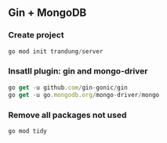 ## Gin + MongoDB

### Create project

```js
go mod init trandung/server
```

### Insatll plugin: gin and mongo-driver

```js
go get -u github.com/gin-gonic/gin
go get -u go.mongodb.org/mongo-driver/mongo
```

### Remove all packages not used

```js
go mod tidy
```
